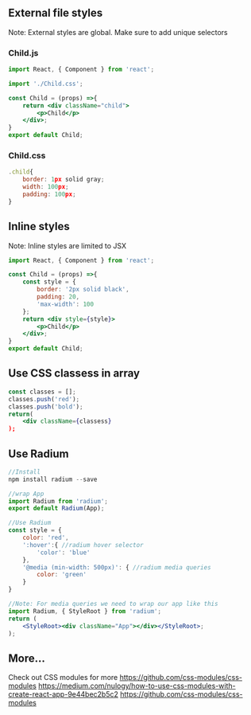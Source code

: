 ## External file styles
Note: External styles are global. Make sure to add unique selectors

### Child.js
```jsx
import React, { Component } from 'react';

import './Child.css';

const Child = (props) =>{
    return <div className="child">
        <p>Child</p>
    </div>;
}
export default Child;
```

### Child.css
```jsx
.child{
    border: 1px solid gray;
    width: 100px;
    padding: 100px;
}
```

## Inline styles
Note: Inline styles are limited to JSX

```jsx
import React, { Component } from 'react';

const Child = (props) =>{
    const style = {
        border: '2px solid black',
        padding: 20,
        'max-width': 100
    };
    return <div style={style}>
        <p>Child</p>
    </div>;
}
export default Child;
```

## Use CSS classess in array
```jsx
const classes = [];
classes.push('red');
classes.push('bold');
return(
    <div className={classess}
);
```

## Use Radium
```jsx
//Install
npm install radium --save

//wrap App
import Radium from 'radium';
export default Radium(App);

//Use Radium
const style = {
    color: 'red',
    ':hover':{ //radium hover selector
        'color': 'blue'
    },
    '@media (min-width: 500px)': { //radium media queries
        color: 'green'
    }
}

//Note: For media queries we need to wrap our app like this
import Radium, { StyleRoot } from 'radium';
return (
    <StyleRoot><div className="App"></div></StyleRoot>;
);
```

## More...
Check out CSS modules for more
https://github.com/css-modules/css-modules
https://medium.com/nulogy/how-to-use-css-modules-with-create-react-app-9e44bec2b5c2
https://github.com/css-modules/css-modules

